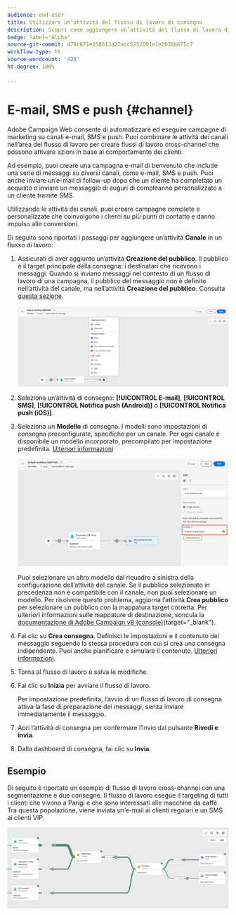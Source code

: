 ```yaml
---
audience: end-user
title: Utilizzare un’attività del flusso di lavoro di consegna
description: Scopri come aggiungere un’attività del flusso di lavoro di consegna (e-mail, push, SMS)
badge: label="Alpha"
source-git-commit: d70c671e558613a27acc5252091e1e2836b675c7
workflow-type: ht
source-wordcount: '425'
ht-degree: 100%

---
```



# E-mail, SMS e push {#channel}

Adobe Campaign Web consente di automatizzare ed eseguire campagne di marketing su canali e-mail, SMS e push. Puoi combinare le attività dei canali nell’area del flusso di lavoro per creare flussi di lavoro cross-channel che possono attivare azioni in base al comportamento dei clienti.

Ad esempio, puoi creare una campagna e-mail di benvenuto che include una serie di messaggi su diversi canali, come e-mail, SMS e push. Puoi anche inviare un’e-mail di follow-up dopo che un cliente ha completato un acquisto o inviare un messaggio di auguri di compleanno personalizzato a un cliente tramite SMS.

Utilizzando le attività dei canali, puoi creare campagne complete e personalizzate che coinvolgono i clienti su più punti di contatto e danno impulso alle conversioni.

Di seguito sono riportati i passaggi per aggiungere un’attività **Canale** in un flusso di lavoro:

1. Assicurati di aver aggiunto un’attività **Creazione del pubblico**. Il pubblico è il target principale della consegna: i destinatari che ricevono i messaggi. Quando si inviano messaggi nel contesto di un flusso di lavoro di una campagna, il pubblico del messaggio non è definito nell’attività del canale, ma nell’attività **Creazione del pubblico**. Consulta [questa sezione](build-audience.md).

   ![](../../msg/assets/add-delivery-in-wf.png)

1. Seleziona un’attività di consegna: **[!UICONTROL E-mail]**, **[!UICONTROL SMS]**, **[!UICONTROL Notifica push (Android)]** o **[!UICONTROL Notifica push (iOS)]**.

1. Seleziona un **Modello** di consegna. I modelli sono impostazioni di consegna preconfigurate, specifiche per un canale. Per ogni canale è disponibile un modello incorporato, precompilato per impostazione predefinita. [Ulteriori informazioni](../../msg/delivery-template.md)

   ![](../assets/delivery-activity-in-wf.png)


   Puoi selezionare un altro modello dal riquadro a sinistra della configurazione dell’attività del canale. Se il pubblico selezionato in precedenza non è compatibile con il canale, non puoi selezionare un modello. Per risolvere questo problema, aggiorna l’attività **Crea pubblico** per selezionare un pubblico con la mappatura target corretta. Per ulteriori informazioni sulle mappature di destinazione, soncula la [documentazione di Adobe Campaign v8 (console)](https://experienceleague.adobe.com/docs/campaign/campaign-v8/audience/add-profiles/target-mappings.html?lang=it){target="_blank"}.

1. Fai clic su **Crea consegna**. Definisci le impostazioni e il contenuto del messaggio seguendo la stessa procedura con cui si crea una consegna indipendente. Puoi anche pianificare e simulare il contenuto. [Ulteriori informazioni](../../msg/gs-messages.md).

1. Torna al flusso di lavoro e salva le modifiche.

1. Fai clic su **Inizia** per avviare il flusso di lavoro.

   Per impostazione predefinita, l’avvio di un flusso di lavoro di consegna attiva la fase di preparazione dei messaggi, senza inviare immediatamente il messaggio.

1. Apri l’attività di consegna per confermare l’invio dal pulsante **Rivedi e invia**.

1. Dalla dashboard di consegna, fai clic su **Invia**.

## Esempio

Di seguito è riportato un esempio di flusso di lavoro cross-channel con una segmentazione e due consegne. Il flusso di lavoro esegue il targeting di tutti i clienti che vivono a Parigi e che sono interessati alle macchine da caffè. Tra questa popolazione, viene inviata un’e-mail ai clienti regolari e un SMS ai clienti VIP.

![](../assets/workflow-channel-example.png)
<!--
description, which use case you can perform (common other activities that you can link before of after the activity)

how to add and configure the activity

example of a configured activity within a workflow
The Email delivery activity allows you to configure the sending an email in a workflow. 

-->



<!-- Scheduled emails available?

This can be a single send email and sent just once, or it can be a recurring email.
* Single send emails are standard emails, sent once.
* Recurring emails allow you to send the same email multiple times to different targets over a defined period. You can aggregate the deliveries per period in order to get reports that correspond to your needs.

When linked to a scheduler, you can define recurring emails.
Email recipients are defined upstream of the activity in the same workflow, via an Audience targeting activity.

-->


<!--The message preparation is triggered according to the workflow execution parameters. From the message dashboard, you can select whether to request or not a manual confirmation to send the message (required by default). You can start the workflow manually or place a scheduler activity in the workflow to automate execution.-->
